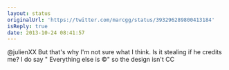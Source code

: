 ```yaml
---
layout: status
originalUrl: 'https://twitter.com/marcgg/status/393296289800413184'
isReply: true
date: 2013-10-24 08:41:57
---
```


@julienXX But that's why I'm not sure what I think. Is it stealing if he credits me? I do say " Everything else is ©" so the design isn't CC
